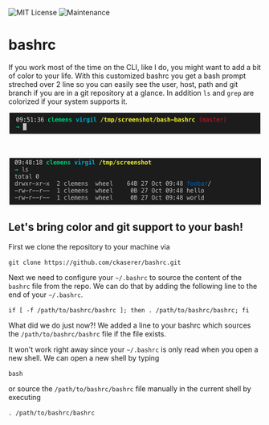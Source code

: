 ![MIT License](https://img.shields.io/badge/license-MIT-brightgreen.svg?style=flat-square)
![Maintenance](https://img.shields.io/maintenance/yes/2021?style=flat-square)
# bashrc

If you work most of the time on the CLI, like I do, you might want to add a bit of color to your life. With this customized bashrc you get a bash prompt streched over 2 line so you can easily see the user, host, path and git branch if you are in a git repository at a glance. In addition `ls` and `grep` are colorized if your system supports it.

<p align="center">
<img alt="git" src="./.images/git.png">
</p>

<br>

<p align="center">
<img alt="nogit" src="./.images/no-git.png">
</p>


## Let's bring color and git support to your bash!

First we clone the repository to your machine via

```
git clone https://github.com/ckaserer/bashrc.git
```

Next we need to configure your `~/.bashrc` to source the content of the `bashrc` file from the repo. We can do that by adding the following line to the end of your `~/.bashrc`.

```
if [ -f /path/to/bashrc/bashrc ]; then . /path/to/bashrc/bashrc; fi
```

What did we do just now?! We added a line to your bashrc which sources the `/path/to/bashrc/bashrc` file if the file exists.

It won't work right away since your `~/.bashrc` is only read when you open a new shell. We can open a new shell by typing 

```
bash
``` 

or source the `/path/to/bashrc/bashrc` file manually in the current shell by executing

```
. /path/to/bashrc/bashrc
```
